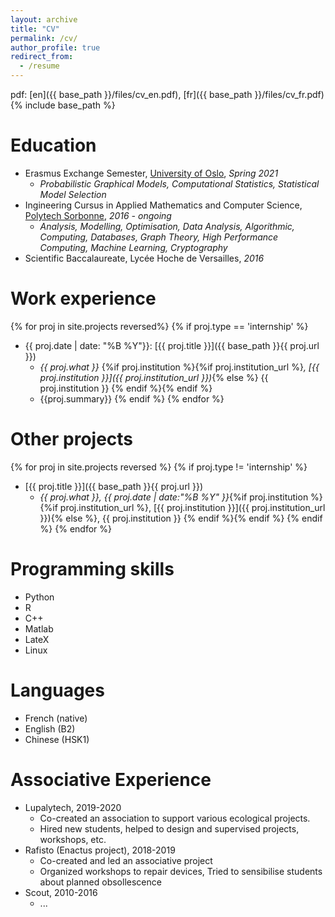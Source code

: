 ```yaml
---
layout: archive
title: "CV"
permalink: /cv/
author_profile: true
redirect_from:
  - /resume
---
```

pdf: [en]({{ base_path }}/files/cv_en.pdf), [fr]({{ base_path }}/files/cv_fr.pdf)
{% include base_path %}

Education
======
* Erasmus Exchange Semester, [University of Oslo](https://www.uio.no/), *Spring 2021*
  * *Probabilistic Graphical Models, Computational Statistics, Statistical Model Selection*
* Ingineering Cursus in Applied Mathematics and Computer Science, [Polytech Sorbonne](https://www.polytech.sorbonne-universite.fr/), *2016 - ongoing*
  * *Analysis, Modelling, Optimisation, Data Analysis, Algorithmic, Computing, Databases, Graph Theory, High Performance Computing, Machine Learning, Cryptography*
* Scientific Baccalaureate, Lycée Hoche de Versailles, *2016*

Work experience
======
{% for proj in site.projects reversed%}
{% if proj.type == 'internship' %}
* {{ proj.date | date: "%B %Y"}}: [{{ proj.title }}]({{ base_path }}{{ proj.url }})
  * *{{ proj.what }}* {%if proj.institution %}{%if proj.institution_url %}*, [{{ proj.institution }}]({{ proj.institution_url }})*{% else %} {{ proj.institution }} {% endif %}{% endif %}
  * {{proj.summary}}
{% endif %}
{% endfor %}

Other projects
======
{% for proj in site.projects reversed %}
{% if proj.type != 'internship' %}
* [{{ proj.title }}]({{ base_path }}{{ proj.url }})
  * *{{ proj.what }}, {{ proj.date | date:"%B %Y" }}*{%if proj.institution %}{%if proj.institution_url %}, [{{ proj.institution }}]({{ proj.institution_url }}){% else %}, {{ proj.institution }} {% endif %}{% endif %}
{% endif %}
{% endfor %}

Programming skills
======
* Python
* R
* C++
* Matlab
* LateX
* Linux

Languages
======
* French (native)
* English (B2)
* Chinese (HSK1)

Associative Experience
======
* Lupalytech, 2019-2020
  * Co-created an association to support various ecological projects.
  * Hired new students, helped to design and supervised projects, workshops, etc.
* Rafisto (Enactus project), 2018-2019
  * Co-created and led an associative project
  * Organized workshops to repair devices, Tried to sensibilise students about planned obsollescence
* Scout, 2010-2016
  * ...
